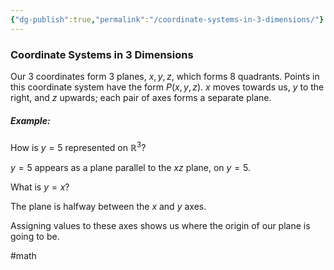 ```yaml
---
{"dg-publish":true,"permalink":"/coordinate-systems-in-3-dimensions/"}
---
```


### Coordinate Systems in 3 Dimensions
Our 3 coordinates form 3 planes, $x, y, z$, which forms 8 quadrants. Points in this coordinate system have the form $P(x, y, z)$. $x$ moves towards us, $y$ to the right, and $z$ upwards; each pair of axes forms a separate plane.

##### Example:
How is $y=5$ represented on $\mathbb{R}^3$?

$y=5$ appears as a plane parallel to the $xz$ plane, on $y=5$.

What is $y=x$?

The plane is halfway between the $x$ and $y$ axes.

Assigning values to these axes shows us where the origin of our plane is going to be.

#math
